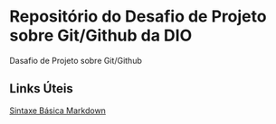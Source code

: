 # Repositório do Desafio de Projeto sobre Git/Github da DIO
Dasafio de Projeto sobre Git/Github

## Links Úteis
[Sintaxe Básica Markdown](https://www.markdownguide.org/basic-syntax/)
